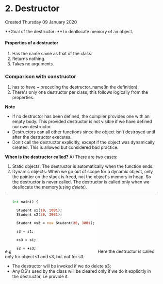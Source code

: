 # 2. Destructor
Created Thursday 09 January 2020

**Goal of the destructor: **To deallocate memory of an object.

#### Properties of a destructor
1. Has the name same as that of the class.
2. Returns nothing.
3. Takes no arguments.


### Comparison with constructor
1. has to have ~ preceding the destructor_name(in the definition).
2. There's only one destructor per class, this follows logically from the properties.


**Note**
* If no destructor has been defined, the compiler provides one with an empty body. This provided destructor is not visible if we have defined our own destructor.
* Destructors can all other functions since the object isn’t destroyed until after the destructor executes.
* Don't call the destructor explicitly, except if the object was dynamically created. This is allowed but considered bad practice.


**When is the destructor called?**
A) There are two cases:
1. Static objects: The destructor is automatically when the function ends.
2. Dynamic objects: When we go out of scope for a dynamic object, only the pointer on the stack is freed, not the object's memory in heap. So the destructor is never called. The destructor is called only when we deallocate the memory(using *delete*).


*****
e.g
![](./2._Destructor/Selection_012.png)
Here the destructor is called only for object s1 and s3, but not for s3.
* The destructor will be invoked if we do delete s3;
* Any DS's used by the class will be cleared only if we do it explicitly in the destructor, i.e provide it.


